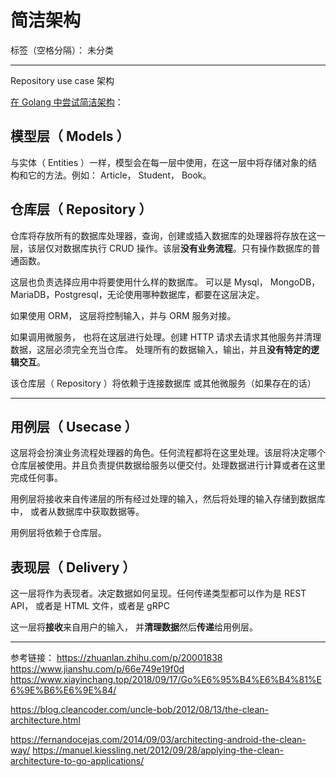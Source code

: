 # 简洁架构

标签（空格分隔）： 未分类

---
Repository use case 架构



[在 Golang 中尝试简洁架构](https://studygolang.com/articles/12909?fr=sidebar)：

## 模型层（ Models ）

与实体（ Entities ）一样，模型会在每一层中使用，在这一层中将存储对象的结构和它的方法。例如： Article， Student， Book。

## 仓库层（ Repository ）

仓库将存放所有的数据库处理器，查询，创建或插入数据库的处理器将存放在这一层，该层仅对数据库执行 CRUD 操作。该层**没有业务流程**。只有操作数据库的普通函数。

这层也负责选择应用中将要使用什么样的数据库。 可以是 Mysql， MongoDB， MariaDB，Postgresql，无论使用哪种数据库，都要在这层决定。

如果使用 ORM， 这层将控制输入，并与 ORM 服务对接。

如果调用微服务， 也将在这层进行处理。创建 HTTP 请求去请求其他服务并清理数据，这层必须完全充当仓库。 处理所有的数据输入，输出，并且**没有特定的逻辑交互**。

该仓库层（ Repository ）将依赖于连接数据库 或其他微服务（如果存在的话）

---

## 用例层（ Usecase ）
这层将会扮演业务流程处理器的角色。任何流程都将在这里处理。该层将决定哪个仓库层被使用。并且负责提供数据给服务以便交付。处理数据进行计算或者在这里完成任何事。

用例层将接收来自传递层的所有经过处理的输入，然后将处理的输入存储到数据库中， 或者从数据库中获取数据等。

用例层将依赖于仓库层。

## 表现层（ Delivery ）
这一层将作为表现者。决定数据如何呈现。任何传递类型都可以作为是 REST API， 或者是 HTML 文件，或者是 gRPC

这一层将**接收**来自用户的输入， 并**清理数据**然后**传递**给用例层。


---
参考链接：
https://zhuanlan.zhihu.com/p/20001838
https://www.jianshu.com/p/66e749e19f0d
https://www.xiayinchang.top/2018/09/17/Go%E6%95%B4%E6%B4%81%E6%9E%B6%E6%9E%84/

https://blog.cleancoder.com/uncle-bob/2012/08/13/the-clean-architecture.html

https://fernandocejas.com/2014/09/03/architecting-android-the-clean-way/
https://manuel.kiessling.net/2012/09/28/applying-the-clean-architecture-to-go-applications/
